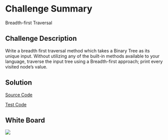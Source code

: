 
# Challenge Summary
Breadth-first Traversal

## Challenge Description
Write a breadth first traversal method which takes a Binary Tree as its unique input. Without utilizing any of the built-in methods available to your language, traverse the input tree using a Breadth-first approach; print every visited node’s value.

## Solution
[Source Code](https://github.com/leepj85/data-structures-and-algorithms/blob/master/code401challenges/src/main/java/code401challenges/tree/Tree.java)

[Test Code](https://github.com/leepj85/data-structures-and-algorithms/blob/master/code401challenges/src/test/java/code401challenges/tree/TreeTest.java)

## White Board
![](https://github.com/leepj85/data-structures-and-algorithms/blob/master/code401challenges/assets/breadth_first.jpg)

